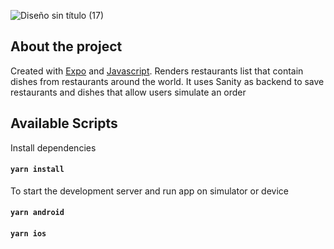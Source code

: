![Diseño sin título (17)](https://user-images.githubusercontent.com/67404147/184293942-2fc27b87-f103-4869-a7bd-22342dacbbeb.png)


## About the project

Created with [Expo](https://expo.dev/) and [Javascript](https://www.typescriptlang.org). Renders restaurants list that contain dishes from restaurants around the world. It uses Sanity as backend to save restaurants and dishes that allow users simulate an order

## Available Scripts

Install dependencies

#### `yarn install`

To start the development server and run app on simulator or device

#### `yarn android`

#### `yarn ios`
